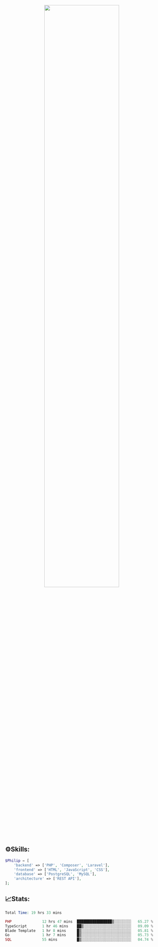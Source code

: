 <div align="center">
<img src="https://readme-typing-svg.demolab.com?font=Inconsolata&weight=500&size=50&duration=4000&pause=300&color=A7A459&center=true&vCenter=true&multiline=true&repeat=false&random=false&width=1300&height=140&lines=Hello,+Привет;I'm+Philip+a+beginner+backend+developer+in+php" width="70%" />
</div>

## ⚙️Skills:
```php
$Philip = [
    'backend' => ['PHP', 'Composer', 'Laravel'],
    'frontend' => ['HTML', 'JavaScript', 'CSS'],
    'database' => ['PostgreSQL', 'MySQL'],
    'architecture' => ['REST API'],
];
```
## 📈Stats:
<!--START_SECTION:waka-->

```PHP
Total Time: 19 hrs 33 mins

PHP              12 hrs 47 mins  ████████████████▒░░░░░░░░   65.27 %
TypeScript       1 hr 46 mins    ██▒░░░░░░░░░░░░░░░░░░░░░░   09.09 %
Blade Template   1 hr 8 mins     █▒░░░░░░░░░░░░░░░░░░░░░░░   05.81 %
Go               1 hr 7 mins     █▒░░░░░░░░░░░░░░░░░░░░░░░   05.73 %
SQL              55 mins         █▒░░░░░░░░░░░░░░░░░░░░░░░   04.74 %
```

<!--END_SECTION:waka-->

